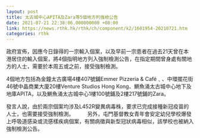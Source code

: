 ```yaml
---
layout: post
title: 太古城中心APITA及Zara等5個地方列強檢公告
date: 2021-07-21 22:38:06.000000000 +08:00
link: https://news.rthk.hk/rthk/ch/component/k2/1601954-20210721.htm
categories: rthk
---
```


政府宣佈，因應今日錄得的一宗輸入個案，以及早前一宗患者在過去21天曾在本港居住的輸入個案，將4個指明地方列入強制檢測公告，在指定期間曾身處有關地方的人士，需要於本周五或之前，接受強制檢測。

4個地方包括為金鐘太古廣場4樓407號鋪Emmer Pizzeria & Café﹑、中環擺花街46號中晶商業大廈20樓Venture Studios Hong Kong、鰂魚涌太古城中心地下及地庫APITA，以及鰂魚涌太古城中心1樓100號鋪及2樓217號鋪的Zara。

發言人說，由於兩宗個案均涉及L452R變異病毒株，要求已完成接種新冠疫苗的人士，也需要接受強制檢測。
　　 
另外，屯門基督教女青年會安定幼兒學校爆發上呼吸道感染或流感樣疾病個案，有關病徵與新型冠狀病毒相似，該學校也被納入強制檢測公告。
